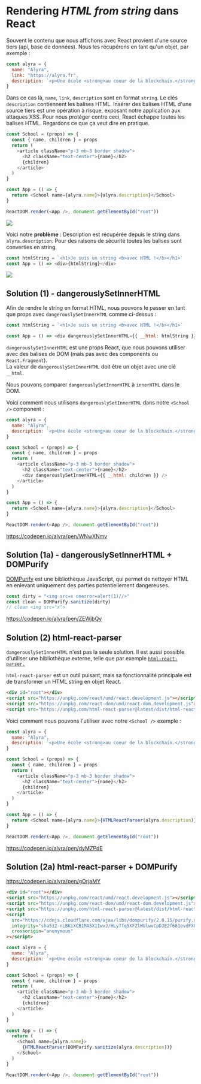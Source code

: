 # Rendering _HTML from string_ dans React

Souvent le contenu que nous affichons avec React provient d'une source tiers (api, base de données). Nous les récupérons en tant qu'un objet, par exemple :

```javascript
const alyra = {
  name: "Alyra",
  link: "https://alyra.fr",
  description: `<p>Une école <strong>au coeur de la blockchain.</strong> Fondée par des passionnés et ouverte à toutes et tous.</p>`,
}
```

Dans ce cas là, `name`, `link`, `description` sont en format `string`. Le clés `description` contiennent les balises HTML. Insérer des balises HTML d'une source tiers est une opération à risque, exposant notre application aux attaques XSS. Pour nous protéger contre ceci, React échappe toutes les balises HTML. Regardons ce que ça veut dire en pratique.

```javascript
const School = (props) => {
  const { name, children } = props
  return (
    <article className="p-3 mb-3 border shadow">
      <h2 className="text-center">{name}</h2>
      {children}
    </article>
  )
}

const App = () => {
  return <School name={alyra.name}>{alyra.description}</School>
}

ReactDOM.render(<App />, document.getElementById("root"))
```

![](https://assets.codepen.io/4515922/alyrahtmlstring.png)

Voici notre **problème** : Description est récupérée depuis le string dans `alyra.description`. Pour des raisons de sécurité toutes les balises sont converties en string.

```javascript
const htmlString = `<h1>Je suis un string <b>avec HTML !</b></h1>`
const App = () => <div>{htmlString}</div>
```

![](https://assets.codepen.io/4515922/htmlstring.png)

## Solution (1) - dangerouslySetInnerHTML

Afin de rendre le string en format HTML, nous pouvons le passer en tant que props avec `dangerouslySetInnerHTML` comme ci-dessus :

```javascript
const htmlString = `<h1>Je suis un string <b>avec HTML !</b></h1>`

const App = () => <div dangerouslySetInnerHTML={{ __html: htmlString }} />
```

`dangerouslySetInnerHTML` est une props React, que nous pouvons utiliser avec des balises de DOM (mais pas avec des components ou `React.Fragment`).  
La valeur de `dangerouslySetInnerHTML` doit être un objet avec une clé `__html`.

Nous pouvons comparer `dangerouslySetInnerHTML` à `innerHTML` dans le DOM.

Voici comment nous utilisons `dangerouslySetInnerHTML` dans notre `<School />` component :

```javascript
const alyra = {
  name: "Alyra",
  description: `<p>Une école <strong>au coeur de la blockchain.</strong> Fondée par des passionnés et ouverte à toutes et tous.</p>`,
}

const School = (props) => {
  const { name, children } = props
  return (
    <article className="p-3 mb-3 border shadow">
      <h2 className="text-center">{name}</h2>
      <div dangerouslySetInnerHTML={{ __html: children }} />
    </article>
  )
}

const App = () => {
  return <School name={alyra.name}>{alyra.description}</School>
}

ReactDOM.render(<App />, document.getElementById("root"))
```

https://codepen.io/alyra/pen/WNwXNmv

## Solution (1a) - dangerouslySetInnerHTML + DOMPurify

[DOMPurify](https://github.com/cure53/DOMPurify) est une bibliothèque JavaScript, qui permet de nettoyer HTML en enlevant uniquement des parties potentiellement dangereuses.

```javascript
const dirty = "<img src=x onerror=alert(1)//>"
const clean = DOMPurify.sanitize(dirty)
// clean <img src="x">
```

https://codepen.io/alyra/pen/ZEWjbQy

## Solution (2) html-react-parser

`dangerouslySetInnerHTML` n'est pas la seule solution. Il est aussi possible d'utiliser une bibliothèque externe, telle que par exemple [`html-react-parser.`](https://github.com/remarkablemark/html-react-parser)

`html-react-parser` est un outil puisant, mais sa fonctionnalité principale est de transformer un HTML string en objet React.

```html
<div id="root"></div>
<script src="https://unpkg.com/react/umd/react.development.js"></script>
<script src="https://unpkg.com/react-dom/umd/react-dom.development.js"></script>
<script src="https://unpkg.com/html-react-parser@latest/dist/html-react-parser.min.js"></script>
```

Voici comment nous pouvons l'utiliser avec notre `<School />` exemple :

```javascript
const alyra = {
  name: "Alyra",
  description: `<p>Une école <strong>au coeur de la blockchain.</strong> Fondée par des passionnés et ouverte à toutes et tous.</p>`,
}

const School = (props) => {
  const { name, children } = props
  return (
    <article className="p-3 mb-3 border shadow">
      <h2 className="text-center">{name}</h2>
      {children}
    </article>
  )
}

const App = () => {
  return <School name={alyra.name}>{HTMLReactParser(alyra.description)}</School>
}

ReactDOM.render(<App />, document.getElementById("root"))
```

https://codepen.io/alyra/pen/dyMZPdE

## Solution (2a) html-react-parser + DOMPurify

https://codepen.io/alyra/pen/gOrjaMY

```html
<div id="root"></div>
<script src="https://unpkg.com/react/umd/react.development.js"></script>
<script src="https://unpkg.com/react-dom/umd/react-dom.development.js"></script>
<script src="https://unpkg.com/html-react-parser@latest/dist/html-react-parser.min.js"></script>
<script
  src="https://cdnjs.cloudflare.com/ajax/libs/dompurify/2.0.15/purify.min.js"
  integrity="sha512-nLBKiXCB1MA5X1IwvJ/HLy7fq5XFZlWUlwvCpDJE2f661evdFXQxt1Zk2NBQyveeESfV566CEc8t0SuFrwqxSA=="
  crossorigin="anonymous"
></script>
```

```javascript
const alyra = {
  name: "Alyra",
  description: `<p>Une école <strong>au coeur de la blockchain.</strong> Fondée par des passionnés et ouverte à toutes et tous.</p>`,
}

const School = (props) => {
  const { name, children } = props
  return (
    <article className="p-3 mb-3 border shadow">
      <h2 className="text-center">{name}</h2>
      {children}
    </article>
  )
}

const App = () => {
  return (
    <School name={alyra.name}>
      {HTMLReactParser(DOMPurify.sanitize(alyra.description))}
    </School>
  )
}

ReactDOM.render(<App />, document.getElementById("root"))
```
